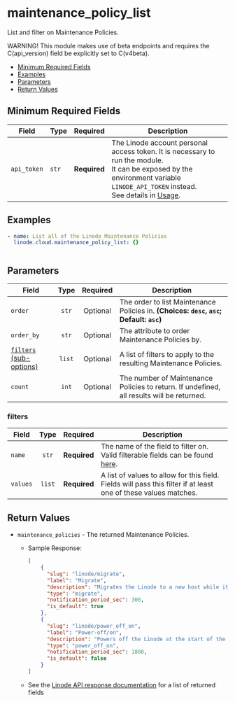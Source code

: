 # maintenance_policy_list

List and filter on Maintenance Policies.

WARNING! This module makes use of beta endpoints and requires the C(api_version) field be explicitly set to C(v4beta).

- [Minimum Required Fields](#minimum-required-fields)
- [Examples](#examples)
- [Parameters](#parameters)
- [Return Values](#return-values)

## Minimum Required Fields
| Field       | Type  | Required     | Description                                                                                                                                                                                                              |
|-------------|-------|--------------|--------------------------------------------------------------------------------------------------------------------------------------------------------------------------------------------------------------------------|
| `api_token` | `str` | **Required** | The Linode account personal access token. It is necessary to run the module. <br/>It can be exposed by the environment variable `LINODE_API_TOKEN` instead. <br/>See details in [Usage](https://github.com/linode/ansible_linode?tab=readme-ov-file#usage). |

## Examples

```yaml
- name: List all of the Linode Maintenance Policies
  linode.cloud.maintenance_policy_list: {}
```

```yaml

```


## Parameters

| Field     | Type | Required | Description                                                                  |
|-----------|------|----------|------------------------------------------------------------------------------|
| `order` | <center>`str`</center> | <center>Optional</center> | The order to list Maintenance Policies in.  **(Choices: `desc`, `asc`; Default: `asc`)** |
| `order_by` | <center>`str`</center> | <center>Optional</center> | The attribute to order Maintenance Policies by.   |
| [`filters` (sub-options)](#filters) | <center>`list`</center> | <center>Optional</center> | A list of filters to apply to the resulting Maintenance Policies.   |
| `count` | <center>`int`</center> | <center>Optional</center> | The number of Maintenance Policies to return. If undefined, all results will be returned.   |

### filters

| Field     | Type | Required | Description                                                                  |
|-----------|------|----------|------------------------------------------------------------------------------|
| `name` | <center>`str`</center> | <center>**Required**</center> | The name of the field to filter on. Valid filterable fields can be found [here](https://techdocs.akamai.com/linode-api/reference/api).   |
| `values` | <center>`list`</center> | <center>**Required**</center> | A list of values to allow for this field. Fields will pass this filter if at least one of these values matches.   |

## Return Values

- `maintenance_policies` - The returned Maintenance Policies.

    - Sample Response:
        ```json
        [
            {
              "slug": "linode/migrate",
              "label": "Migrate",
              "description": "Migrates the Linode to a new host while it remains fully operational. Recommended for maximizing availability.",
              "type": "migrate",
              "notification_period_sec": 300,
              "is_default": true
            },
            {
              "slug": "linode/power_off_on",
              "label": "Power-off/on",
              "description": "Powers off the Linode at the start of the maintenance event and reboots it once the maintenance finishes. Recommended for maximizing performance.",
              "type": "power_off_on",
              "notification_period_sec": 1800,
              "is_default": false
            }
        ]
        ```
    - See the [Linode API response documentation](https://techdocs.akamai.com/linode-api/reference/api) for a list of returned fields


